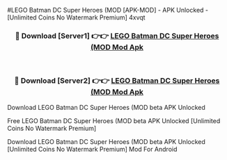 #LEGO Batman DC Super Heroes (MOD [APK-MOD] - APK Unlocked - [Unlimited Coins No Watermark Premium] 4xvqt



<div align="center">

<h3>🔴 Download [Server1] 👉👉 <a href="https://momento.my/?title=LEGO_Batman_DC_Super_Heroes_(MOD">LEGO Batman DC Super Heroes (MOD Mod Apk</a></h3><br>

<h3>🔴 Download [Server2] 👉👉 <a href="https://momento.my/?title=LEGO_Batman_DC_Super_Heroes_(MOD">LEGO Batman DC Super Heroes (MOD Mod Apk</a></h3>
</div>



Download LEGO Batman DC Super Heroes (MOD beta APK Unlocked

Free LEGO Batman DC Super Heroes (MOD beta APK Unlocked [Unlimited Coins No Watermark Premium]

Download LEGO Batman DC Super Heroes (MOD beta APK Unlocked [Unlimited Coins No Watermark Premium] Mod For Android
